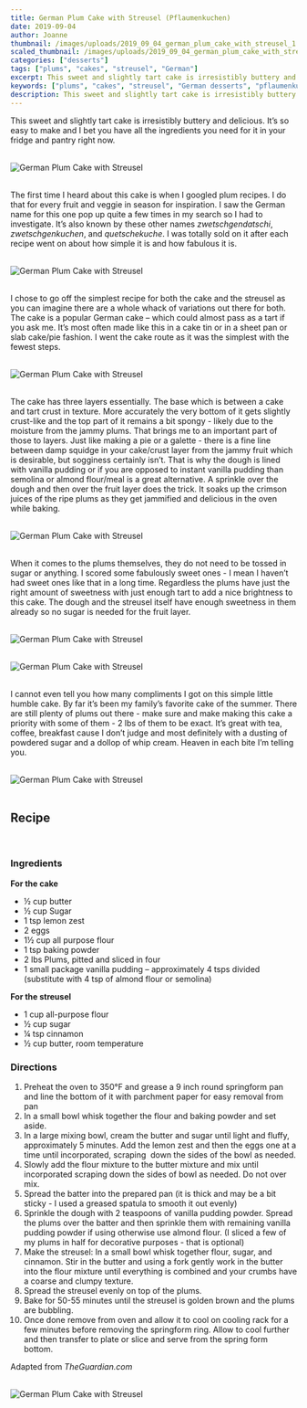 ```yaml
---
title: German Plum Cake with Streusel (Pflaumenkuchen)
date: 2019-09-04
author: Joanne
thumbnail: /images/uploads/2019_09_04_german_plum_cake_with_streusel_1.jpg
scaled_thumbnail: /images/uploads/2019_09_04_german_plum_cake_with_streusel_0.jpg
categories: ["desserts"]
tags: ["plums", "cakes", "streusel", "German"]
excerpt: This sweet and slightly tart cake is irresistibly buttery and delicious
keywords: ["plums", "cakes", "streusel", "German desserts", "pflaumenkuchen"]
description: This sweet and slightly tart cake is irresistibly buttery and delicious 
---
```


This sweet and slightly tart cake is irresistibly buttery and delicious. It’s so easy to make and I bet you have all the ingredients you need for it in your fridge and pantry right now. 
</br>
</br>

![German Plum Cake with Streusel ](/images/uploads/2019_09_04_german_plum_cake_with_streusel_2.jpg)
</br>
</br>

The first time I heard about this cake is when I googled plum recipes. I do that for every fruit and veggie in season for inspiration. I saw the German name for this one pop up quite a few times in my search so I had to investigate. It’s also known by these other names _zwetschgendatschi_, _zwetschgenkuchen_, and _quetschekuche_. I was totally sold on it after each recipe went on about how simple it is and how fabulous it is. 
</br>
</br>

![German Plum Cake with Streusel ](/images/uploads/2019_09_04_german_plum_cake_with_streusel_3.jpg)
</br>
</br>

I chose to go off the simplest recipe for both the cake and the streusel as you can imagine there are a whole whack of variations out there for both. The cake is a popular German cake – which could almost pass as a tart if you ask me. It’s most often made like this in a cake tin or in a sheet pan or slab cake/pie fashion. I went the cake route as it was the simplest with the fewest steps. 
</br>
</br>

![German Plum Cake with Streusel ](/images/uploads/2019_09_04_german_plum_cake_with_streusel_4.jpg)
</br>
</br>

The cake has three layers essentially. The base which is between a cake and tart crust in texture. More accurately the very bottom of it gets slightly crust-like and the top part of it remains a bit spongy - likely due to the moisture from the jammy plums. That brings me to an important part of those to layers. Just like making a pie or a galette - there is a fine line between damp squidge in your cake/crust layer from the jammy fruit which is desirable, but sogginess certainly isn’t. That is why the dough is lined with vanilla pudding or if you are opposed to instant vanilla pudding than semolina or almond flour/meal is a great alternative. A sprinkle over the dough and then over the fruit layer does the trick. It soaks up the crimson juices of the ripe plums as they get jammified and delicious in the oven while baking. 
</br>
</br>

![German Plum Cake with Streusel ](/images/uploads/2019_09_04_german_plum_cake_with_streusel_5.jpg)
</br>
</br>

When it comes to the plums themselves, they do not need to be tossed in sugar or anything. I scored some fabulously sweet ones - I mean I haven’t had sweet ones like that in a long time.  Regardless the plums have just the right amount of sweetness with just enough tart to add a nice brightness to this cake. The dough and the streusel itself have enough sweetness in them already so no sugar is needed for the fruit layer. 
</br>
</br>

![German Plum Cake with Streusel ](/images/uploads/2019_09_04_german_plum_cake_with_streusel_6.jpg)
</br>
</br>

![German Plum Cake with Streusel ](/images/uploads/2019_09_04_german_plum_cake_with_streusel_7.jpg)
</br>
</br>

I cannot even tell you how many compliments I got on this simple little humble cake. By far it’s been my family’s favorite cake of the summer.  There are still plenty of plums out there - make sure and make making this cake a priority with some of them - 2 lbs of them to be exact. It’s great with tea, coffee, breakfast cause I don’t judge and most definitely with a dusting of powdered sugar and a dollop of whip cream. Heaven in each bite I’m telling you. 
</br>
</br>

![German Plum Cake with Streusel ](/images/uploads/2019_09_04_german_plum_cake_with_streusel_8.jpg)
</br>
</br>

## Recipe
</br>

### Ingredients
__For the cake__

* <span itemprop="ingredients">&frac12; cup butter</span>
* <span itemprop="ingredients">&frac12; cup Sugar</span>
* <span itemprop="ingredients">1 tsp lemon zest</span>
* <span itemprop="ingredients">2 eggs</span>
* <span itemprop="ingredients">1&frac12; cup all purpose flour</span>
* <span itemprop="ingredients">1 tsp baking powder</span>
* <span itemprop="ingredients">2 lbs Plums, pitted and sliced in four </span>
* <span itemprop="ingredients">1 small package vanilla pudding – approximately 4 tsps divided (substitute with 4 tsp of almond flour or semolina) </span>

__For the streusel__

* <span itemprop="ingredients">1 cup all-purpose flour</span>
* <span itemprop="ingredients">&frac12; cup sugar</span>
* <span itemprop="ingredients">&frac14; tsp cinnamon</span>
* <span itemprop="ingredients">&frac12; cup butter, room temperature</span>

### Directions

1. Preheat the oven to 350°F and grease a 9 inch round springform pan and line the bottom of it with parchment paper for easy removal from pan
2. In a small bowl whisk together the flour and baking powder and set aside. 
3. In a large mixing bowl, cream the butter and sugar until light and fluffy, approximately 5 minutes. Add the lemon zest and then the eggs one at a time until incorporated, scraping  down the sides of the bowl as needed. 
4. Slowly add the flour mixture to the butter mixture and mix until incorporated scraping down the sides of bowl as needed. Do not over mix. 
5. Spread the batter into the prepared pan (it is thick and may be a bit sticky - I used a greased spatula to smooth it out evenly)
6. Sprinkle the dough with 2 teaspoons of vanilla pudding powder. Spread the plums over the batter and then sprinkle them with remaining vanilla pudding powder if using otherwise use almond flour. (I sliced a few of my plums in half for decorative purposes - that is optional) 
7. Make the streusel: In a small bowl whisk together flour, sugar, and cinnamon. Stir in the butter and using a fork gently work in the butter into the flour mixture until everything is combined and your crumbs have a coarse and clumpy texture. 
8. Spread the streusel evenly on top of the plums.
9. Bake for 50-55 minutes until the streusel is golden brown and the plums are bubbling. 
10. Once done remove from oven and allow it to cool on cooling rack for a few minutes before removing the springform ring. Allow to cool further and then transfer to plate or slice and serve from the spring form bottom. 

Adapted from _TheGuardian.com_
</br>
</br>

![German Plum Cake with Streusel ](/images/uploads/2019_09_04_german_plum_cake_with_streusel_9.jpg)